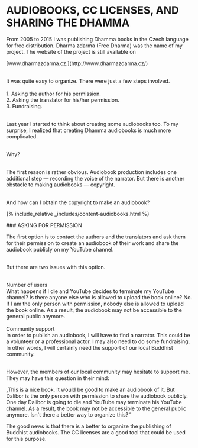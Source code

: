 # AUDIOBOOKS, CC LICENSES, AND SHARING THE DHAMMA

From 2005 to 2015 I was publishing Dhamma books in the Czech language for free distribution. Dharma zdarma (Free Dharma) was the name of my project. The website of the project is still available on

<div class="do-not-break-out" markdown="1">
[www.dharmazdarma.cz.](http://www.dharmazdarma.cz/) 
</div>
<br>

It was quite easy to organize. There were just a few steps involved.<br><br>
<span>1.</span> Asking the author for his permission.<br>
<span>2.</span> Asking the translator for his/her permission.<br>
<span>3.</span> Fundraising.<br><br>

Last year I started to think about creating some audiobooks too. To my surprise, I realized that creating Dhamma audiobooks is much more complicated.<br><br>

Why?<br><br>

The first reason is rather obvious. Audiobook production includes one additional step — recording the voice of the narrator. But there is another obstacle to making audiobooks — copyright. <br><br>

<p id="go-to-content">And how can I obtain the copyright to make an audiobook?</p>

{% include_relative  _includes/content-audiobooks.html %}

<div id="anchor-asking-for-permission" markdown="1">
### ASKING FOR PERMISSION
</div>

The first option is to contact the authors and the translators and ask them for their permission to create an audiobook of their work and share the audiobook publicly on my YouTube channel.<br><br>

But there are two issues with this option.<br><br>

<div class="underline">Number of users</div>
What happens if I die and YouTube decides to terminate my YouTube channel? Is there anyone else who is allowed to upload the book online? No. If I am the only person with permission, nobody else is allowed to upload the book online. As a result, the audiobook may not be accessible to the general public anymore.<br><br>

<div class="underline">Community support</div>
In order to publish an audiobook, I will have to find a narrator. This could be a volunteer or a professional actor. I may also need to do some fundraising. In other words, I will certainly need the support of our local Buddhist community.<br><br>

However, the members of our local community may hesitate to support me. They may have this question in their mind:

<div class="citace" markdown="1">
„This is a nice book. It would be good to make an audiobook of it. But Dalibor is the only person with permission to share the audiobook publicly. One day Dalibor is going to die and YouTube may terminate his YouTube channel. As a result, the book may not be accessible to the general public anymore. Isn't there a better way to organize this?“
</div>

The good news is that there is a better to organize the publishing of Buddhist audiobooks. The CC licenses are a good tool that could be used for this purpose.
